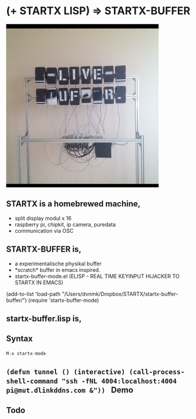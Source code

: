 # (+ STARTX LISP) => STARTX-BUFFER
![foto](media/startx-buffer_probe.png)

## STARTX is a homebrewed machine,
* split display modul x 16
* raspberry pi, chipkit, ip camera, puredata
* communication via OSC

## STARTX-BUFFER is,

- a experimentalische physikal buffer
- \*scratch\* buffer in emacs inspired.
- startx-buffer-mode.el (ELISP - REAL TIME KEYINPUT HIJACKER TO STARTX IN EMACS)

(add-to-list 'load-path "/Users/dvnmk/Dropbox/STARTX/startx-buffer-buffer/")
(require 'startx-buffer-mode)

## startx-buffer.lisp is,


Syntax
------
`M-x startx-mode
`

`(defun tunnel ()
  (interactive)
  (call-process-shell-command "ssh -fNL 4004:localhost:4004 pi@mut.dlinkddns.com &"))
`
Demo
----

Todo
----

